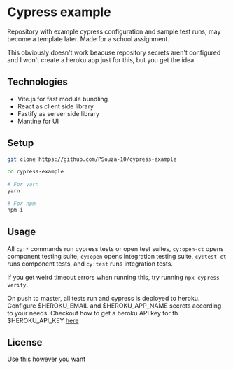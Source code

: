 # Cypress example

Repository with example cypress configuration and sample test runs, may become a template later. Made for a school assignment.

This obviously doesn't work beacuse repository secrets aren't configured and I won't create a heroku app just for this, but you get the idea.

## Technologies

- Vite.js for fast module bundling
- React as client side library
- Fastify as server side library
- Mantine for UI

## Setup

```bash
git clone https://github.com/PSouza-10/cypress-example

cd cypress-example

# For yarn
yarn

# For npm
npm i
```

## Usage

All `cy:*` commands run cypress tests or open test suites, `cy:open-ct` opens component testing suite, `cy:open` opens integration testing suite, `cy:test-ct` runs component tests, and `cy:test` runs integration tests.

If you get weird timeout errors when running this, try running `npx cypress verify`.

On push to master, all tests run and cypress is deployed to heroku. Configure $HEROKU_EMAIL and $HEROKU_APP_NAME secrets according to your needs. Checkout how to get a heroku API key for th $HEROKU_API_KEY [here](https://help.heroku.com/PBGP6IDE/how-should-i-generate-an-api-key-that-allows-me-to-use-the-heroku-platform-api)

## License

Use this however you want




